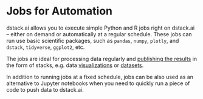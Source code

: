 # Jobs for Automation

dstack.ai allows you to execute simple Python and R jobs right on dstack.ai – either on demand or automatically at a regular schedule. These jobs can run use basic scientific packages, such as `pandas`, `numpy`, `plotly`, and `dstack`, `tidyverse`, `ggplot2`, etc.

The jobs are ideal for processing data regularly and [publishing the results](../open-source/pushing-visualizations.md) in the form of stacks, e.g. data [visualizations](../open-source/pushing-visualizations.md#pushing-static-visualizations-or-datasets) or [datasets](../tutorials/datasets.md).

In addition to running jobs at a fixed schedule, jobs can be also used as an alternative to Jupyter notebooks when you need to quickly run a piece of code to push data to dstack.ai.

